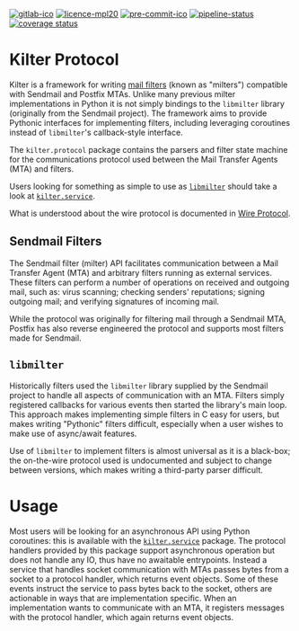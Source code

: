 [![gitlab-ico]][gitlab-link]
[![licence-mpl20]](/LICENCE.txt)
[![pre-commit-ico]][pre-commit-link]
[![pipeline-status]][pipeline-report]
[![coverage status]][coverage report]


Kilter Protocol
===============

Kilter is a framework for writing [mail filters](#sendmail-filters) (known as "milters") 
compatible with Sendmail and Postfix MTAs.  Unlike many previous milter implementations in 
Python it is not simply bindings to the `libmilter` library (originally from the Sendmail 
project).  The framework aims to provide Pythonic interfaces for implementing filters, 
including leveraging coroutines instead of `libmilter`'s callback-style interface.

The `kilter.protocol` package contains the parsers and filter state machine for the 
communications protocol used between the Mail Transfer Agents (MTA) and filters.

Users looking for something as simple to use as [`libmilter`](#libmilter) should take a look 
at [`kilter.service`][].

What is understood about the wire protocol is documented in 
[Wire Protocol](https://kilter.doc.kodo.org.uk/kilter.protocol/wire-protocol/).

[`kilter.service`]: https://code.kodo.org.uk/kilter/kilter.service


Sendmail Filters
----------------

The Sendmail filter (milter) API facilitates communication between a Mail Transfer Agent 
(MTA) and arbitrary filters running as external services.  These filters can perform 
a number of operations on received and outgoing mail, such as: virus scanning; checking 
senders' reputations; signing outgoing mail; and verifying signatures of incoming mail.

While the protocol was originally for filtering mail through a Sendmail MTA, Postfix has 
also reverse engineered the protocol and supports most filters made for Sendmail.


`libmilter`
-----------

Historically filters used the `libmilter` library supplied by the Sendmail project to handle 
all aspects of communication with an MTA.  Filters simply registered callbacks for various 
events then started the library's main loop. This approach makes implementing simple filters 
in C easy for users, but makes writing "Pythonic" filters difficult, especially when a user 
wishes to make use of async/await features.

Use of `libmilter` to implement filters is almost universal as it is a black-box; the 
on-the-wire protocol used is undocumented and subject to change between versions, which 
makes writing a third-party parser difficult.


[gitlab-ico]:
  https://img.shields.io/badge/GitLab-code.kodo.org.uk-blue.svg?logo=gitlab
  "GitLab"

[gitlab-link]:
  https://code.kodo.org.uk/kilter/kilter.protocol
  "Kilter Protocol at code.kodo.org.uk"

[pre-commit-ico]:
  https://img.shields.io/badge/pre--commit-enabled-brightgreen?logo=pre-commit&logoColor=white
  "Pre-Commit: enabled"

[pre-commit-link]:
  https://github.com/pre-commit/pre-commit
  "Pre-Commit at GitHub.com"

[licence-mpl20]:
  https://img.shields.io/badge/Licence-MPL--2.0-blue.svg
  "Licence: Mozilla Public License 2.0"

[pipeline-status]:
  https://code.kodo.org.uk/kilter/kilter.protocol/badges/main/pipeline.svg

[pipeline-report]:
  https://code.kodo.org.uk/kilter/kilter.protocol/pipelines/latest
  "Pipelines"

[coverage status]:
  https://code.kodo.org.uk/kilter/kilter.protocol/badges/main/coverage.svg

[coverage report]:
  https://code.kodo.org.uk/kilter/kilter.protocol/-/jobs/artifacts/main/file/results/coverage/index.html?job=Unit+Tests


Usage
=====

Most users will be looking for an asynchronous API using Python coroutines: this is 
available with the [`kilter.service`][] package.  The protocol handlers provided by this 
package support asynchronous operation but does not handle any IO, thus have no awaitable 
entrypoints. Instead a service that handles socket communication with MTAs passes bytes from 
a socket to a protocol handler, which returns event objects.  Some of these events instruct 
the service to pass bytes back to the socket, others are actionable in ways that are 
implementation specific.  When an implementation wants to communicate with an MTA, it 
registers messages with the protocol handler, which again returns event objects.
